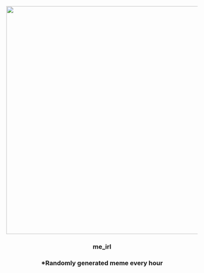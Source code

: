 <p align="center">
        <img src="https://i.redd.it/sa8a5gtrgi841.jpg" width="600" height="600">
        </p>
        <h3 align="center">me_irl</h3>
        <h3 align="center">*Randomly generated meme every hour</h3>
    